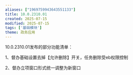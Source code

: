 ```yaml
---
aliases: ["1969759943643551133"]
title: 10.0.2310.01
created: 2025-07-15
modified: 2025-07-15
tags: ['基础模块']
theme: 政务应用
---
```


10.0.2310.01发布的部分功能清单：

1、督办基础设置去掉【允许删除】开关，任务删除受eb权限控制

2、督办立项窗口形式统一调整为新窗口